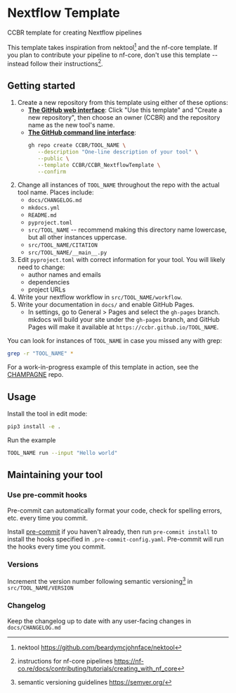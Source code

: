 # Nextflow Template

CCBR template for creating Nextflow pipelines

This template takes inspiration from nektool[^1] and the nf-core template. If you plan to contribute your pipeline to nf-core, don't use this template -- instead follow their instructions[^2].

[^1]: nektool https://github.com/beardymcjohnface/nektool
[^2]: instructions for nf-core pipelines https://nf-co.re/docs/contributing/tutorials/creating_with_nf_core

## Getting started

1. Create a new repository from this template using either of these options:
   - [**The GitHub web interface**](https://github.com/CCBR/CCBR_NextflowTemplate):
     Click "Use this template" and "Create a new repository", then choose an owner (CCBR) and the repository name as the new tool's name.
   - [**The GitHub command line interface**](https://cli.github.com/):
     ```sh
     gh repo create CCBR/TOOL_NAME \
        --description "One-line description of your tool" \
        --public \
        --template CCBR/CCBR_NextflowTemplate \
        --confirm
     ```
1. Change all instances of `TOOL_NAME` throughout the repo with the actual tool name. Places include:
   - `docs/CHANGELOG.md`
   - `mkdocs.yml`
   - `README.md`
   - `pyproject.toml`
   - `src/TOOL_NAME` -- recommend making this directory name lowercase, but all other instances uppercase.
   - `src/TOOL_NAME/CITATION`
   - `src/TOOL_NAME/__main__.py`
1. Edit `pyproject.toml` with correct information for your tool. You will likely need to change:
   - author names and emails
   - dependencies
   - project URLs
1. Write your nextflow workflow in `src/TOOL_NAME/workflow`.
1. Write your documentation in `docs/` and enable GitHub Pages.
   - In settings, go to General > Pages and select the `gh-pages` branch.
     mkdocs will build your site under the `gh-pages` branch, and GitHub Pages will make it available at `https://ccbr.github.io/TOOL_NAME`.

You can look for instances of `TOOL_NAME` in case you missed any with grep:

```sh
grep -r "TOOL_NAME" *
```

For a work-in-progress example of this template in action, see the [CHAMPAGNE](https://github.com/CCBR/CHAMPAGNE) repo.

## Usage

Install the tool in edit mode:

```sh
pip3 install -e .
```

Run the example

```sh
TOOL_NAME run --input "Hello world"
```

## Maintaining your tool

### Use pre-commit hooks

Pre-commit can automatically format your code, check for spelling errors, etc. every time you commit.

Install [pre-commit](https://pre-commit.com/#installation) if you haven't already,
then run `pre-commit install` to install the hooks specified in `.pre-commit-config.yaml`.
Pre-commit will run the hooks every time you commit.

### Versions

Increment the version number following semantic versioning[^3] in `src/TOOL_NAME/VERSION`

[^3]: semantic versioning guidelines https://semver.org/

### Changelog

Keep the changelog up to date with any user-facing changes in `docs/CHANGELOG.md`
